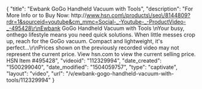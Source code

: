 {
    "title": "Ewbank GoGo Handheld Vacuum with Tools",
    "description": "For More Info or to Buy Now: http:\/\/www.hsn.com\/products\/seo\/8144809?rdr=1&sourceid=youtube&cm_mmc=Social-_-Youtube-_-ProductVideo-_-495428\r\nEwbank GoGo Handheld Vacuum with Tools  \nYour busy, onthego lifestyle means you need quick solutions. When little messes crop up, reach for the GoGo vacuum. Compact and lightweight, it's perfect...\r\nPrices shown on the previously recorded video may not represent the current price.  View hsn.com to view the current selling price. HSN Item #495428",
    "videoid": "112329994",
    "date_created": "1500299040",
    "date_modified": "1504059757",
    "type": "captivate",
    "layout": "video",
    "url": "\/v\/ewbank-gogo-handheld-vacuum-with-tools\/112329994"
}